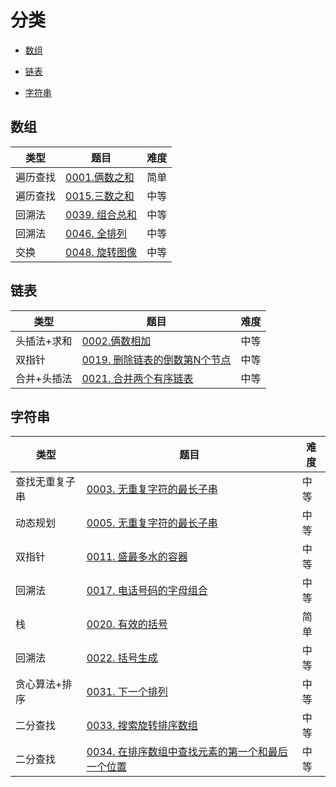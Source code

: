 # 分类

- [数组](#数组)

- [链表](#链表)

- [字符串](#字符串)

## 数组

| 类型 | 题目 | 难度 |
| ---- | ---- | ---- |
| 遍历查找 | [0001.俩数之和](./0001TwoSum/readme.md) | 简单 |
| 遍历查找 | [0015.三数之和](./0015ThreeSun/readme.md) | 中等 |
| 回溯法 | [0039. 组合总和](./0039CombinationSum/readme.md) | 中等 |
| 回溯法 | [0046. 全排列](./0046Permutations/readme.md) | 中等 |
| 交换 | [0048. 旋转图像](./0048RotateImage/readme.md) | 中等 |

## 链表

| 类型 | 题目 | 难度 |
| --- | --- | --- |
| 头插法+求和 | [0002.俩数相加](./0002AddTwoNumbers/readme.md) | 中等 |
| 双指针 | [0019. 删除链表的倒数第N个节点](./0019RemoveNthNodeFromEndofList/readme.md) | 中等 |
| 合并+头插法 | [0021. 合并两个有序链表](./0021MergeTwoSortedLists/readme.md) | 中等 |

## 字符串

| 类型 | 题目 | 难度 |
| --- | --- | --- |
| 查找无重复子串 | [0003. 无重复字符的最长子串](./0003LongestSubstringWithoutRepeatingCharacters/readme.md) | 中等 |
| 动态规划 | [0005. 无重复字符的最长子串](./0005LongestPalindromicSubstring/readme.md) | 中等 |
| 双指针 | [0011. 盛最多水的容器](./0011ContainerWithMostWater/readme.md) | 中等 |
| 回溯法 | [0017. 电话号码的字母组合](./0017LetterCombinationsofaPhoneNumber/readme.md) | 中等 |
| 栈 | [0020. 有效的括号](./0020ValidParentheses/readme.md) | 简单 |
| 回溯法 | [0022. 括号生成](./0022GenerateParentheses/readme.md) | 中等 |
| 贪心算法+排序 | [0031. 下一个排列](./0031NextPermutation/readme.md) | 中等 |
| 二分查找 | [0033. 搜索旋转排序数组](./0033SearchinRotatedSortedArray/readme.md) | 中等 |
| 二分查找 | [0034. 在排序数组中查找元素的第一个和最后一个位置](./0034FindFirstandLastPositionofElementinSortedArray/readme.md) | 中等 |
